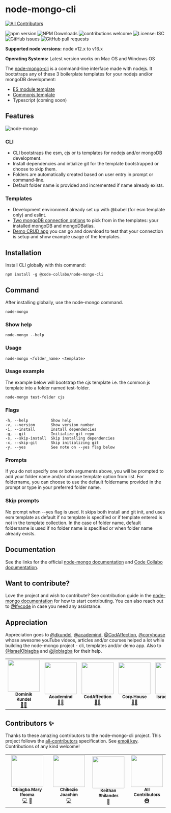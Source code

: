 # node-mongo-cli
<!-- ALL-CONTRIBUTORS-BADGE:START - Do not remove or modify this section -->
[![All Contributors](https://img.shields.io/badge/all_contributors-4-orange.svg?style=flat-square)](#contributors-)
<!-- ALL-CONTRIBUTORS-BADGE:END -->

![npm version](https://badge.fury.io/js/%40code-collabo%2Fnode-mongo-cli.svg) ![NPM Downloads](https://img.shields.io/npm/dy/@code-collabo/node-mongo-cli?color=blue) ![contributions welcome](https://img.shields.io/badge/contributions-welcome-brightgreen.svg?style=flat) ![License: ISC](https://img.shields.io/badge/License-ISC-blue.svg) ![GitHub issues](https://img.shields.io/github/issues/code-collabo/node-mongo-cli?color=red) ![GitHub pull requests](https://img.shields.io/github/issues-pr/code-collabo/node-mongo-cli?color=goldenrod)

**Supported node versions:** node v12.x to v16.x

**Operating Systems:** Latest version works on Mac OS and Windows OS

The [node-mongo-cli](https://code-collabo.gitbook.io/node-mongo/) is a command-line interface made with nodejs. It bootstraps any of these 3 boilerplate templates for your nodejs and/or mongoDB development:
- [ES module template](https://github.com/code-collabo/node-mongo-esm-kit)
- [Commonjs template](https://github.com/code-collabo/node-mongo-cjs-kit)
- Typescript (coming soon)

## Features

![node-mongo](https://github.com/Ifycode/Ifycode/blob/main/code-collabo/node-mongo-cli.gif?raw=true)

### CLI
- CLI bootstraps the esm, cjs or ts templates for nodejs and/or mongoDB development.
- Install dependencies and intialize git for the template bootstrapped or choose to skip them.
- Folders are automatically created based on user entry in prompt or command-line.
- Default folder name is provided and incremented if name already exists.
### Templates
- Development environment already set up with @babel (for esm template only) and eslint.
- [Two mongoDB connection options](https://code-collabo.gitbook.io/node-mongo/boilerplate-templates#mongodb-connection-options) to pick from in the templates: your installed mongoDB and mongoDBatlas.
- [Demo CRUD app](https://github.com/code-collabo/node-mongo-demo-app) you can go and download to test that your connection is setup and show example usage of the templates.

## Installation
Install CLI globally with this command:
````
npm install -g @code-collabo/node-mongo-cli
````

## Command
After installing globally, use the node-mongo command.
````
node-mongo
````

### Show help
````
node-mongo --help
````

### Usage
````
node-mongo <folder_name> <template>  
````

### Usage example
The example below will bootstrap the cjs template i.e. the common js template into a folder named test-folder.
````
node-mongo test-folder cjs
````

### Flags
````
-h, --help          Show help
-v, --version       Show version number
-i, --install       Install dependencies
-g, --git           Initialize git repo
-s, --skip-install  Skip installing dependencies
-x, --skip-git      Skip initializing git
-y, --yes           See note on --yes flag below
````

### Prompts
If you do not specify one or both arguments above, 
you will be prompted to add your folder name and/or 
choose template option from list. For foldername, you 
can choose to use the default foldername provided in
the prompt or type in your preferred folder name.

### Skip prompts
No prompt when --yes flag is used. It skips both 
install and git init, and uses esm template as default 
if no template is specified or if template entered is 
not in the template collection. In the case of folder
name, default foldername is used if no folder name is
specified or when folder name already exists.

## Documentation
See the links for the official [node-mongo documentation](https://code-collabo.gitbook.io/node-mongo/) and [Code Collabo documentation](https://code-collabo.gitbook.io/doc/).

## Want to contribute?
Love the project and wish to contribute? See contribution guide in the [node-mongo documentation](https://code-collabo.gitbook.io/node-mongo/) for how to start contributing. You can also reach out to [@Ifycode](https://github.com/Ifycode) in case you need any assistance.

## Appreciation
Appreciation goes to [@dkundel](https://github.com/dkundel), [@academind](https://github.com/academind), [@CodAffection](https://github.com/CodAffection), [@coryhouse](https://github.com/coryhouse) whose awesome youTube videos, articles and/or courses helped a lot while building the node-mongo project - cli, templates and/or demo app. Also to [@IsraelObiagba](https://github.com/IsraelObiagba) and [@jiobiagba](https://github.com/jiobiagba) for their help.

<table>
  <tr>
    <td align="center"><a href="https://dkundel.com"><img src="https://avatars.githubusercontent.com/u/1505101?v=4?s=100" width="100px;" alt=""/><br /><sub><b>Dominik Kundel</b></sub></a><br /><a href="#mentoring-dkundel" title="Mentoring">🧑‍🏫</a></td>
    <td align="center"><a href="https://academind.com"><img src="https://avatars.githubusercontent.com/u/28806202?v=4?s=100" width="100px;" alt=""/><br /><sub><b>Academind</b></sub></a><br /><a href="#mentoring-academind" title="Mentoring">🧑‍🏫</a></td>
    <td align="center"><a href="http://codaffection.com/"><img src="https://avatars.githubusercontent.com/u/32505654?v=4?s=100" width="100px;" alt=""/><br /><sub><b>CodAffection</b></sub></a><br /><a href="#mentoring-CodAffection" title="Mentoring">🧑‍🏫</a></td>
    <td align="center"><a href="http://www.bitnative.com"><img src="https://avatars.githubusercontent.com/u/1688997?v=4?s=100" width="100px;" alt=""/><br /><sub><b>Cory House</b></sub></a><br /><a href="#mentoring-coryhouse" title="Mentoring">🧑‍🏫</a></td>
    <td align="center"><a href="https://github.com/IsraelObiagba"><img src="https://avatars.githubusercontent.com/u/14045379?v=4?s=100" width="100px;" alt=""/><br /><sub><b>Israel Obiagba</b></sub></a><br /><a href="#mentoring-IsraelObiagba" title="Mentoring">🧑‍🏫</a></td>
    <td align="center"><a href="https://github.com/jiobiagba"><img src="https://avatars.githubusercontent.com/u/42423547?v=4?s=100" width="100px;" alt=""/><br /><sub><b>Joseph Obiagba</b></sub></a><br /><a href="#mentoring-jiobiagba" title="Mentoring">🧑‍🏫</a></td>
  </tr>
</table>

<!--
## Technologies

[<img alt="javascript" height="25px" src="https://www.freepnglogos.com/uploads/javascript/javascript-online-logo-for-website-0.png" />](https://github.com/code-collabo/node-mongo-cli)
[<img alt="node js" height="25px" src="https://nodejs.org/static/images/logos/nodejs-new-pantone-black.svg" />](https://github.com/code-collabo/node-mongo-cli)
[<img alt="mongoDB" height="25px" src="https://webassets.mongodb.com/_com_assets/cms/MongoDB_Logo_FullColorBlack_RGB-4td3yuxzjs.png" />](https://github.com/code-collabo/node-mongo-cli)
-->

## Contributors ✨

Thanks to these amazing contributors to the node-mongo-cli project. This project follows the [all-contributors](https://github.com/all-contributors/all-contributors) specification. See [emoji key](https://allcontributors.org/docs/en/emoji-key). Contributions of any kind welcome!

<!-- ALL-CONTRIBUTORS-LIST:START - Do not remove or modify this section -->
<!-- prettier-ignore-start -->
<!-- markdownlint-disable -->
<table>
  <tr>
    <td align="center"><a href="https://github.com/Ifycode"><img src="https://avatars.githubusercontent.com/u/45185388?v=4?s=100" width="100px;" alt=""/><br /><sub><b>Obiagba Mary Ifeoma</b></sub></a><br /><a href="https://github.com/code-collabo/node-mongo-cli/commits?author=Ifycode" title="Code">💻</a> <a href="https://github.com/code-collabo/node-mongo-cli/commits?author=Ifycode" title="Documentation">📖</a></td>
    <td align="center"><a href="http://chuddyjoachim.com"><img src="https://avatars.githubusercontent.com/u/56943504?v=4?s=100" width="100px;" alt=""/><br /><sub><b>Chikezie Joachim</b></sub></a><br /><a href="https://github.com/code-collabo/node-mongo-cli/commits?author=chuddyjoachim" title="Code">💻</a></td>
    <td align="center"><a href="https://keithanphilander-e53b5c.netlify.app/"><img src="https://avatars.githubusercontent.com/u/29425128?v=4?s=100" width="100px;" alt=""/><br /><sub><b>Keithan Philander</b></sub></a><br /><a href="https://github.com/code-collabo/node-mongo-cli/issues?q=author%3AKeithanPhilander" title="Bug reports">🐛</a></td>
    <td align="center"><a href="https://allcontributors.org"><img src="https://avatars.githubusercontent.com/u/46410174?v=4?s=100" width="100px;" alt=""/><br /><sub><b>All Contributors</b></sub></a><br /><a href="#infra-all-contributors" title="Infrastructure (Hosting, Build-Tools, etc)">🚇</a></td>
  </tr>
</table>

<!-- markdownlint-restore -->
<!-- prettier-ignore-end -->

<!-- ALL-CONTRIBUTORS-LIST:END -->
